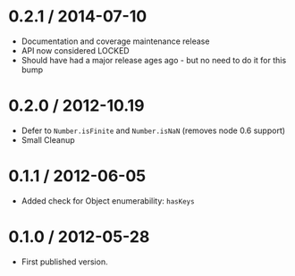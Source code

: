 0.2.1 / 2014-07-10
==================
  * Documentation and coverage maintenance release
  * API now considered LOCKED
  * Should have had a major release ages ago - but no need to do it for this bump

0.2.0 / 2012-10.19
==================
  * Defer to `Number.isFinite` and `Number.isNaN` (removes node 0.6 support)
  * Small Cleanup

0.1.1 / 2012-06-05
==================
  * Added check for Object enumerability: `hasKeys`

0.1.0 / 2012-05-28
==================
  * First published version.
